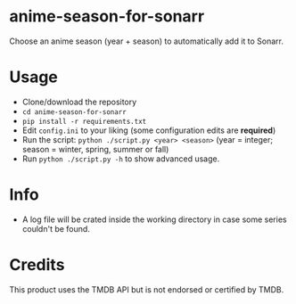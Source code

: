 # anime-season-for-sonarr
Choose an anime season (year + season) to automatically add it to Sonarr.

# Usage
- Clone/download the repository
- `cd anime-season-for-sonarr`
- `pip install -r requirements.txt`
- Edit `config.ini` to your liking (some configuration edits are **required**)
- Run the script: `python ./script.py <year> <season>` (year = integer; season = winter, spring, summer or fall)
- Run `python ./script.py -h` to show advanced usage.

# Info
- A log file will be crated inside the working directory in case some series couldn't be found.

# Credits
This product uses the TMDB API but is not endorsed or certified by TMDB.
